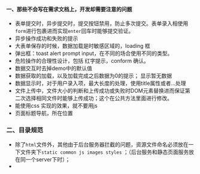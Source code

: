 #### 一、那些不会写在需求文档上，开发却需要注意的问题

*  表单提交时，异步提交时，提交按钮禁用，防止多次提交。表单录入相使用`form`进行包裹进而实现`enter`回车时能够提交验证。
*  异步操作成功和失败的提示
*  大表单保存的时候，数据加载是时敏感区域的，loading 框
*  弹出框：toast alert prompt input，在不同的场合使用不同的类型。
*  危险操作的合理性设计，包括 红字提示，conform 确认。
*  数据交互时去掉demo中的默认值
*  数据获取的加载，以及加载完成之后数据为0的提示； 显示暂无数据
*  数据显示时，对于用户录入项，最大长度的处理，使用title属性或者...处理
*  文件上传中，文件大小的判断和上传成功或失败时DOM元素替换进而保证第二次选择相同文件时能够上传成功；这个在公共方法里面进行修改。
*  能使用css 实现的效果，就不要用js
*  页面标题导航，所在位置

###  二、目录规范
* 除了`html`文件外，其他由于后台服务器拦截的问题，资源文件命名必须放在一下文件夹下`static common js images styles` ；（后台服务和静态页面服务放在同一个server下时）；
* 